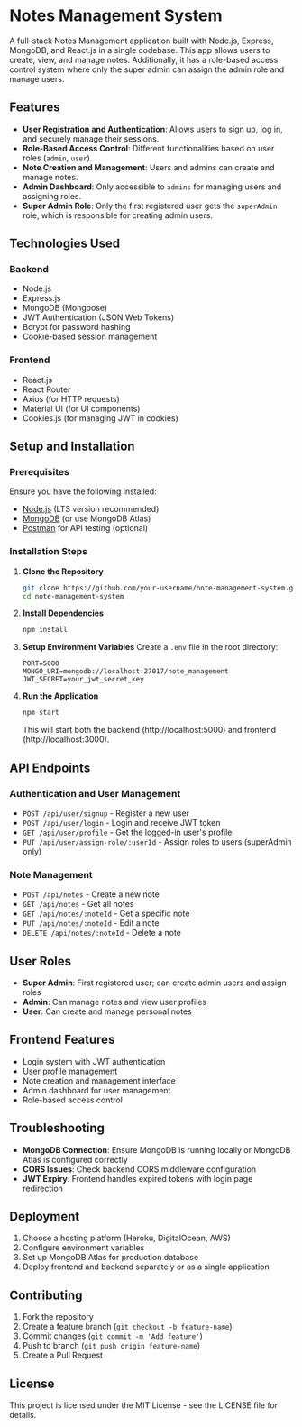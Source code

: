 # Notes Management System

A full-stack Notes Management application built with Node.js, Express, MongoDB, and React.js in a single codebase. This app allows users to create, view, and manage notes. Additionally, it has a role-based access control system where only the super admin can assign the admin role and manage users.

## Features

- **User Registration and Authentication**: Allows users to sign up, log in, and securely manage their sessions.
- **Role-Based Access Control**: Different functionalities based on user roles (`admin`, `user`).
- **Note Creation and Management**: Users and admins can create and manage notes.
- **Admin Dashboard**: Only accessible to `admins` for managing users and assigning roles.
- **Super Admin Role**: Only the first registered user gets the `superAdmin` role, which is responsible for creating admin users.

## Technologies Used

### Backend
- Node.js
- Express.js
- MongoDB (Mongoose)
- JWT Authentication (JSON Web Tokens)
- Bcrypt for password hashing
- Cookie-based session management

### Frontend
- React.js
- React Router
- Axios (for HTTP requests)
- Material UI (for UI components)
- Cookies.js (for managing JWT in cookies)

## Setup and Installation

### Prerequisites

Ensure you have the following installed:
- [Node.js](https://nodejs.org/) (LTS version recommended)
- [MongoDB](https://www.mongodb.com/try/download/community) (or use MongoDB Atlas)
- [Postman](https://www.postman.com/) for API testing (optional)

### Installation Steps

1. **Clone the Repository**
   ```bash
   git clone https://github.com/your-username/note-management-system.git
   cd note-management-system
   ```

2. **Install Dependencies**
   ```bash
   npm install
   ```

3. **Setup Environment Variables**
   Create a `.env` file in the root directory:
   ```env
   PORT=5000
   MONGO_URI=mongodb://localhost:27017/note_management
   JWT_SECRET=your_jwt_secret_key
   ```

4. **Run the Application**
   ```bash
   npm start
   ```
   This will start both the backend (http://localhost:5000) and frontend (http://localhost:3000).

## API Endpoints

### Authentication and User Management
- `POST /api/user/signup` - Register a new user
- `POST /api/user/login` - Login and receive JWT token
- `GET /api/user/profile` - Get the logged-in user's profile
- `PUT /api/user/assign-role/:userId` - Assign roles to users (superAdmin only)

### Note Management
- `POST /api/notes` - Create a new note
- `GET /api/notes` - Get all notes
- `GET /api/notes/:noteId` - Get a specific note
- `PUT /api/notes/:noteId` - Edit a note
- `DELETE /api/notes/:noteId` - Delete a note

## User Roles

- **Super Admin**: First registered user; can create admin users and assign roles
- **Admin**: Can manage notes and view user profiles
- **User**: Can create and manage personal notes

## Frontend Features

- Login system with JWT authentication
- User profile management
- Note creation and management interface
- Admin dashboard for user management
- Role-based access control

## Troubleshooting

- **MongoDB Connection**: Ensure MongoDB is running locally or MongoDB Atlas is configured correctly
- **CORS Issues**: Check backend CORS middleware configuration
- **JWT Expiry**: Frontend handles expired tokens with login page redirection

## Deployment

1. Choose a hosting platform (Heroku, DigitalOcean, AWS)
2. Configure environment variables
3. Set up MongoDB Atlas for production database
4. Deploy frontend and backend separately or as a single application

## Contributing

1. Fork the repository
2. Create a feature branch (`git checkout -b feature-name`)
3. Commit changes (`git commit -m 'Add feature'`)
4. Push to branch (`git push origin feature-name`)
5. Create a Pull Request

## License

This project is licensed under the MIT License - see the LICENSE file for details.